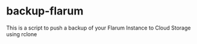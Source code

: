 # backup-flarum
 This is a script to push a backup of your Flarum Instance to Cloud Storage using rclone
